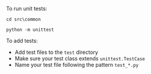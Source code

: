 To run unit tests: 

`cd src\common`

`python -m unittest`

To add tests:
- Add test files to the `test` directory
- Make sure your test class extends `unittest.TestCase`
- Name your test file following the pattern `test_*.py`
